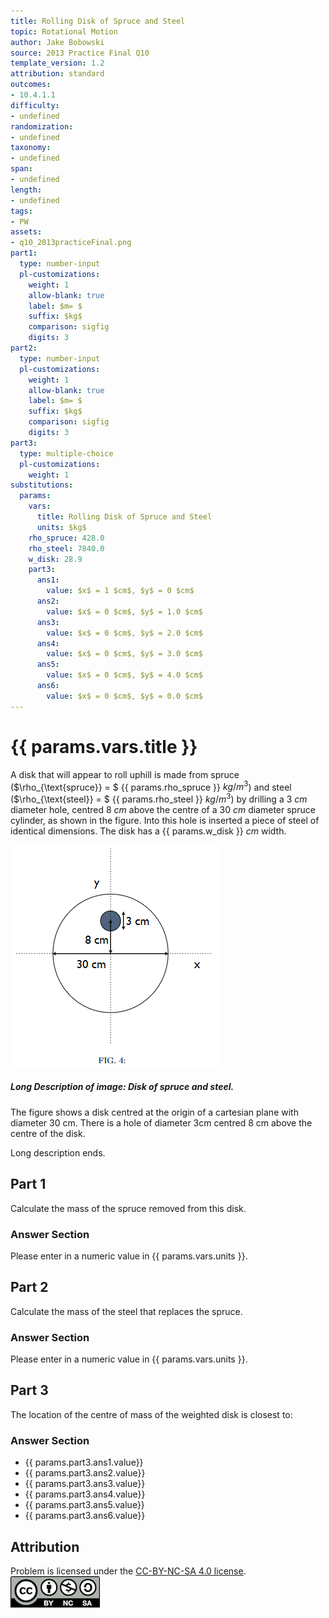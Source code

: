 ```yaml
---
title: Rolling Disk of Spruce and Steel
topic: Rotational Motion
author: Jake Bobowski
source: 2013 Practice Final Q10
template_version: 1.2
attribution: standard
outcomes:
- 10.4.1.1
difficulty:
- undefined
randomization:
- undefined
taxonomy:
- undefined
span:
- undefined
length:
- undefined
tags:
- PW
assets:
- q10_2013practiceFinal.png
part1:
  type: number-input
  pl-customizations:
    weight: 1
    allow-blank: true
    label: $m= $
    suffix: $kg$
    comparison: sigfig
    digits: 3
part2:
  type: number-input
  pl-customizations:
    weight: 1
    allow-blank: true
    label: $m= $
    suffix: $kg$
    comparison: sigfig
    digits: 3
part3:
  type: multiple-choice
  pl-customizations:
    weight: 1
substitutions:
  params:
    vars:
      title: Rolling Disk of Spruce and Steel
      units: $kg$
    rho_spruce: 428.0
    rho_steel: 7840.0
    w_disk: 28.9
    part3:
      ans1:
        value: $x$ = 1 $cm$, $y$ = 0 $cm$
      ans2:
        value: $x$ = 0 $cm$, $y$ = 1.0 $cm$
      ans3:
        value: $x$ = 0 $cm$, $y$ = 2.0 $cm$
      ans4:
        value: $x$ = 0 $cm$, $y$ = 3.0 $cm$
      ans5:
        value: $x$ = 0 $cm$, $y$ = 4.0 $cm$
      ans6:
        value: $x$ = 0 $cm$, $y$ = 0.0 $cm$
---
```

# {{ params.vars.title }}
A disk that will appear to roll uphill is made from spruce ($\rho\_{\text{spruce}} = $ {{ params.rho_spruce }} $kg/m^3$) and steel ($\rho\_{\text{steel}} = $ {{ params.rho_steel }} $kg/m^3$) by drilling a 3 $cm$ diameter hole, centred 8 $cm$ above the centre of a 30 $cm$ diameter spruce cylinder, as shown in the figure.  Into this hole is inserted a piece of steel of identical dimensions.  The disk has a {{ params.w_disk }} $cm$ width.

<img longdesc="Spruce and Steel Disk.md#desc" alt="Disk of spruce and steel." src="q10_2013practiceFinal.png">

<div id="desc">
<h5>Long Description of image: Disk of spruce and steel.</h5>
The figure shows a disk centred at the origin of a cartesian plane with diameter 30 cm.
There is a hole of diameter 3cm centred 8 cm above the centre of the disk.
<p>Long description ends.</p>
<div>

## Part 1

Calculate the mass of the spruce removed from this disk.

### Answer Section

Please enter in a numeric value in {{ params.vars.units }}.

## Part 2

Calculate the mass of the steel that replaces the spruce.

### Answer Section

Please enter in a numeric value in {{ params.vars.units }}.

## Part 3

The location of the centre of mass of the weighted disk is closest to:

### Answer Section

- {{ params.part3.ans1.value}}
- {{ params.part3.ans2.value}}
- {{ params.part3.ans3.value}}
- {{ params.part3.ans4.value}}
- {{ params.part3.ans5.value}}
- {{ params.part3.ans6.value}}

## Attribution

Problem is licensed under the [CC-BY-NC-SA 4.0 license](https://creativecommons.org/licenses/by-nc-sa/4.0/).<br> ![The Creative Commons 4.0 license requiring attribution-BY, non-commercial-NC, and share-alike-SA license.](https://raw.githubusercontent.com/firasm/bits/master/by-nc-sa.png)